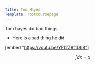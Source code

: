 ```yaml
---
Title: Tom Hayes
Template: rootcoursepage
---
```


Tom hayes did bad things.

- Here is a bad thing he did.

[embed "https://youtu.be/YR12Z8f1Dh8"]

$$ \int dx = x $$



